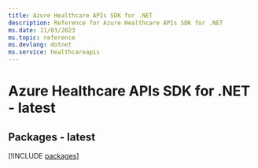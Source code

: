 ```yaml
---
title: Azure Healthcare APIs SDK for .NET
description: Reference for Azure Healthcare APIs SDK for .NET
ms.date: 11/03/2023
ms.topic: reference
ms.devlang: dotnet
ms.service: healthcareapis
---
```

# Azure Healthcare APIs SDK for .NET - latest
## Packages - latest
[!INCLUDE [packages](healthcare-apis-index.md)]
